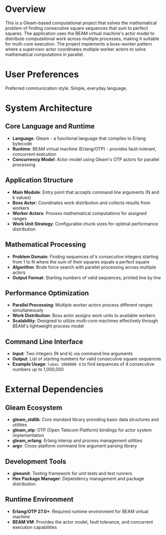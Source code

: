 # Overview

This is a Gleam-based computational project that solves the mathematical problem of finding consecutive square sequences that sum to perfect squares. The application uses the BEAM virtual machine's actor model to distribute computational work across multiple processes, making it suitable for multi-core execution. The project implements a boss-worker pattern where a supervisor actor coordinates multiple worker actors to solve mathematical computations in parallel.

# User Preferences

Preferred communication style: Simple, everyday language.

# System Architecture

## Core Language and Runtime
- **Language**: Gleam - a functional language that compiles to Erlang bytecode
- **Runtime**: BEAM virtual machine (Erlang/OTP) - provides fault-tolerant, concurrent execution
- **Concurrency Model**: Actor model using Gleam's OTP actors for parallel processing

## Application Structure
- **Main Module**: Entry point that accepts command line arguments (N and k values)
- **Boss Actor**: Coordinates work distribution and collects results from workers
- **Worker Actors**: Process mathematical computations for assigned ranges
- **Work Unit Strategy**: Configurable chunk sizes for optimal performance distribution

## Mathematical Processing
- **Problem Domain**: Finding sequences of k consecutive integers starting from 1 to N where the sum of their squares equals a perfect square
- **Algorithm**: Brute force search with parallel processing across multiple actors
- **Output Format**: Starting numbers of valid sequences, printed line by line

## Performance Optimization
- **Parallel Processing**: Multiple worker actors process different ranges simultaneously
- **Work Distribution**: Boss actor assigns work units to available workers
- **Scalability**: Designed to utilize multi-core machines effectively through BEAM's lightweight process model

## Command Line Interface
- **Input**: Two integers (N and k) via command line arguments
- **Output**: List of starting numbers for valid consecutive square sequences
- **Example Usage**: `lukas 1000000 4` to find sequences of 4 consecutive numbers up to 1,000,000

# External Dependencies

## Gleam Ecosystem
- **gleam_stdlib**: Core standard library providing basic data structures and utilities
- **gleam_otp**: OTP (Open Telecom Platform) bindings for actor system implementation
- **gleam_erlang**: Erlang interop and process management utilities
- **argv**: Cross-platform command line argument parsing library

## Development Tools
- **gleeunit**: Testing framework for unit tests and test runners
- **Hex Package Manager**: Dependency management and package distribution

## Runtime Environment
- **Erlang/OTP 27.0+**: Required runtime environment for BEAM virtual machine
- **BEAM VM**: Provides the actor model, fault tolerance, and concurrent execution capabilities